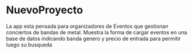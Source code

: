 # NuevoProyecto
La app esta pensada para organizadores de Eventos que gestionan conciertos de bandas de metal.
Muestra la forma de cargar eventos en una base de datos indicando banda genero y precio de entrada para permitir luego su busqueda 